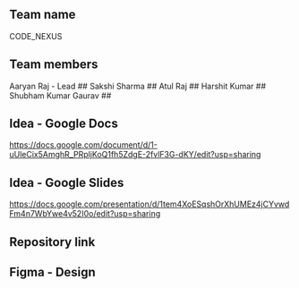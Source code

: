 ## Team name

CODE_NEXUS

## Team members

 Aaryan Raj - Lead ##
 Sakshi Sharma ##
 Atul Raj ##
 Harshit Kumar ##
 Shubham Kumar Gaurav ##
 
 ## Idea - Google Docs
 
 https://docs.google.com/document/d/1-uUleCix5AmghR_PRpljKoQ1fh5ZdgE-2fvlF3G-dKY/edit?usp=sharing
 
 ## Idea - Google Slides
 
 https://docs.google.com/presentation/d/1tem4XoESqshOrXhUMEz4jCYvwdFm4n7WbYwe4v52I0o/edit?usp=sharing

 ## Repository link



 ## Figma - Design
